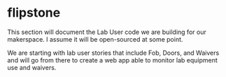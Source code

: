 flipstone
=========

This section will document the Lab User code we are building for our makerspace. I assume it will be open-sourced at some point. 

We are starting with lab user stories that include Fob, Doors, and Waivers and will go from there to create a web app able to monitor lab equipment use and waivers. 
